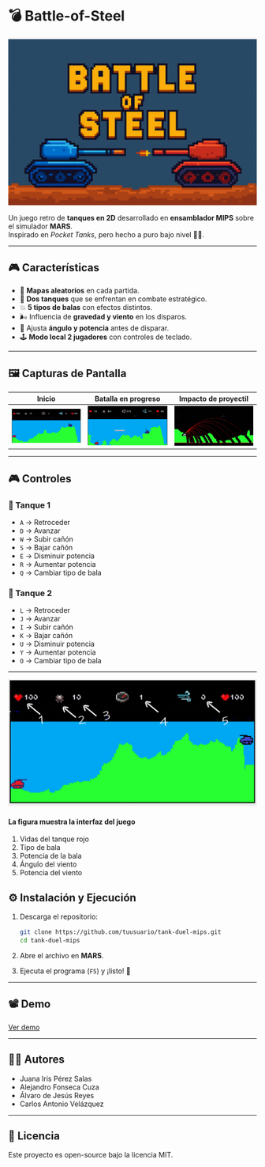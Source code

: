 
# 💣 Battle-of-Steel

![Tank Duel Banner](docs/banner.png)

Un juego retro de **tanques en 2D** desarrollado en **ensamblador MIPS** sobre el simulador **MARS**.  
Inspirado en *Pocket Tanks*, pero hecho a puro bajo nivel 💾🔥.

---

## 🎮 Características

- 🌄 **Mapas aleatorios** en cada partida.  
- 🤖 **Dos tanques** que se enfrentan en combate estratégico.  
- 💥 **5 tipos de balas** con efectos distintos.  
- 🌬️ Influencia de **gravedad y viento** en los disparos.  
- 🎯 Ajusta **ángulo y potencia** antes de disparar.  
- 🕹️ **Modo local 2 jugadores** con controles de teclado.

---

## 🖼️ Capturas de Pantalla

| Inicio | Batalla en progreso | Impacto de proyectil |
|----------------|---------------------|-----------------------|
| ![Start](docs/start.png) | ![Gameplay](docs/ingame.png) | ![Explosion](docs/bullets.jpg) |

---

## 🎮 Controles

### 🔴 Tanque 1
- `A` → Retroceder  
- `D` → Avanzar  
- `W` → Subir cañón  
- `S` → Bajar cañón  
- `E` → Disminuir potencia  
- `R` → Aumentar potencia  
- `Q` → Cambiar tipo de bala  

### 🔵 Tanque 2
- `L` → Retroceder  
- `J` → Avanzar  
- `I` → Subir cañón  
- `K` → Bajar cañón  
- `U` → Disminuir potencia  
- `Y` → Aumentar potencia  
- `O` → Cambiar tipo de bala  

---
![Features](docs/features.png)

#### La figura muestra la interfaz del juego

1. Vidas del tanque rojo
2. Tipo de bala
3. Potencia de la bala
4. Ángulo del viento
5. Potencia del viento

## ⚙️ Instalación y Ejecución

1. Descarga el repositorio:  
   ```bash
   git clone https://github.com/tuusuario/tank-duel-mips.git
   cd tank-duel-mips
   ```

2. Abre el archivo en **MARS**.
3. Ejecuta el programa (`F5`) y ¡listo! 🎉

---

## 📽️ Demo

[Ver demo](docs/demo.webm)


---

## 👨‍💻 Autores

* Juana Iris Pérez Salas
* Alejandro Fonseca Cuza
* Álvaro de Jesús Reyes
* Carlos Antonio Velázquez

---

## 📜 Licencia

Este proyecto es open-source bajo la licencia MIT.


